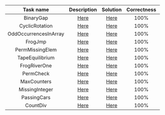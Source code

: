 | Task name | Description | Solution | Correctness | Performance | Score |
| :---: | :---: | :---: | :---: | :---: | :---: |
| BinaryGap | [Here](https://app.codility.com/programmers/lessons/1-iterations/binary_gap/) | [Here](https://github.com/misroka95/algorithmic-tasks/blob/master/src/main/java/BinaryGap.java) | 100% | 100% | 100% |
| CyclicRotation | [Here](https://app.codility.com/programmers/lessons/2-arrays/cyclic_rotation/) | [Here](https://github.com/misroka95/algorithmic-tasks/blob/master/src/main/java/CyclicRotation.java) | 100% | 100% | 100% |
| OddOccurrencesInArray | [Here](https://app.codility.com/programmers/lessons/2-arrays/odd_occurrences_in_array/) | [Here](https://github.com/misroka95/algorithmic-tasks/blob/master/src/main/java/OddOccurrencesInArray.java) | 100% | 100% | 100% |
| FrogJmp | [Here](https://app.codility.com/programmers/lessons/3-time_complexity/frog_jmp/) | [Here](https://github.com/misroka95/algorithmic-tasks/blob/master/src/main/java/FrogJmp.java) | 100% | 100% | 100% |
| PermMissingElem | [Here](https://app.codility.com/programmers/lessons/3-time_complexity/perm_missing_elem/) | [Here](https://github.com/misroka95/algorithmic-tasks/blob/master/src/main/java/PermMissingElem.java) | 100% | 100% | 100% |
| TapeEquilibrium | [Here](https://app.codility.com/programmers/lessons/3-time_complexity/tape_equilibrium/) | [Here](https://github.com/misroka95/algorithmic-tasks/blob/master/src/main/java/TapeEquilibrium.java) | 100% | 100% | 100% |
| FrogRiverOne | [Here](https://app.codility.com/programmers/lessons/4-counting_elements/frog_river_one/) | [Here](https://github.com/misroka95/algorithmic-tasks/blob/master/src/main/java/FrogRiverOne.java) | 100% | 100% | 100% |
| PermCheck | [Here](https://app.codility.com/programmers/lessons/4-counting_elements/perm_check/) | [Here](https://github.com/misroka95/algorithmic-tasks/blob/master/src/main/java/PermCheck.java) | 100% | 100% | 100% |
| MaxCounters | [Here](https://app.codility.com/programmers/lessons/4-counting_elements/max_counters/) | [Here](https://github.com/misroka95/algorithmic-tasks/blob/master/src/main/java/MaxCounters.java) | 100% | 100% | 100% |
| MissingInteger | [Here](https://app.codility.com/programmers/lessons/4-counting_elements/missing_integer/) | [Here](https://github.com/misroka95/algorithmic-tasks/blob/master/src/main/java/MissingInteger.java) | 100% | 100% | 100% |
| PassingCars | [Here](https://app.codility.com/programmers/lessons/5-prefix_sums/passing_cars/) | [Here](https://github.com/misroka95/algorithmic-tasks/blob/master/src/main/java/PassingCars.java) | 100% | 100% | 100% |
| CountDiv | [Here](https://app.codility.com/programmers/lessons/5-prefix_sums/count_div/) | [Here](https://github.com/misroka95/algorithmic-tasks/blob/master/src/main/java/CountDiv.java) | 100% | 100% | 100% |